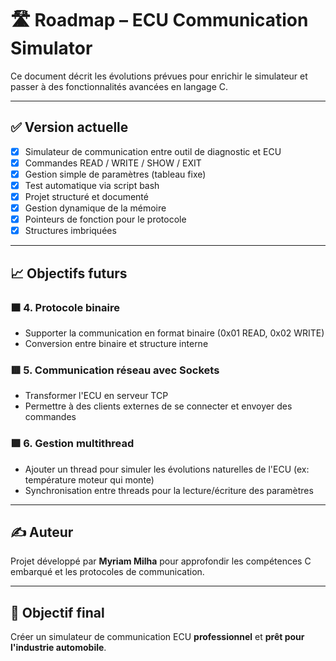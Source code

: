 # 🛣️ Roadmap – ECU Communication Simulator

Ce document décrit les évolutions prévues pour enrichir le simulateur et passer à des fonctionnalités avancées en langage C.

---

## ✅ Version actuelle

- [x] Simulateur de communication entre outil de diagnostic et ECU
- [x] Commandes READ / WRITE / SHOW / EXIT
- [x] Gestion simple de paramètres (tableau fixe)
- [x] Test automatique via script bash
- [x] Projet structuré et documenté
- [x] Gestion dynamique de la mémoire
- [x] Pointeurs de fonction pour le protocole
- [x] Structures imbriquées

---

## 📈 Objectifs futurs

### 🟧 4. Protocole binaire
- Supporter la communication en format binaire (0x01 READ, 0x02 WRITE)
- Conversion entre binaire et structure interne

### 🟥 5. Communication réseau avec Sockets
- Transformer l'ECU en serveur TCP
- Permettre à des clients externes de se connecter et envoyer des commandes

### 🟪 6. Gestion multithread
- Ajouter un thread pour simuler les évolutions naturelles de l'ECU (ex: température moteur qui monte)
- Synchronisation entre threads pour la lecture/écriture des paramètres

---

## ✍️ Auteur

Projet développé par **Myriam Milha** pour approfondir les compétences C embarqué et les protocoles de communication.

---

## 🎯 Objectif final

Créer un simulateur de communication ECU **professionnel** et **prêt pour l'industrie automobile**.
